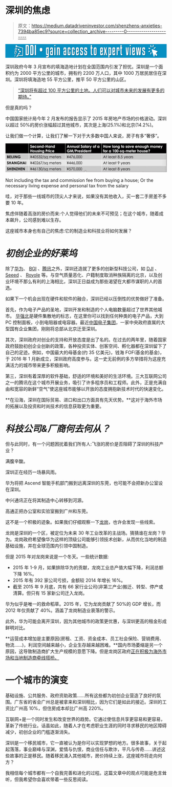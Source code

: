 # 深圳的焦虑

> 原文：<https://medium.datadriveninvestor.com/shenzhens-anxieties-7394ba85ec9?source=collection_archive---------0----------------------->

[![](img/ce659685e6fa609cf1edb0993c9a4d07.png)](http://www.track.datadriveninvestor.com/1B9E)

深圳政府今年 3 月宣布的填海造地计划在全国范围内引发了担忧。深圳是一个面积约为 2000 平方公里的城市，拥有约 2200 万人口，其中 1000 万居民居住在深圳。深圳将填海造地 55 平方公里，推平 50 平方公里的山区。

> [“深圳将有超过 100 平方公里的土地。人们可以对城市未来的发展有更多的期待。”](http://www.chinadaily.com.cn/china/2016-03/04/content_23738729.htm)

但是真的吗？

中国国家统计局今年 2 月发布的报告显示了 2015 年房地产市场的价格波动。深圳以超过 50%的房价涨幅超过其他城市，其次是上海(25.1%)和北京(14.2%)。

让我们做一个计算，让我们了解一下对于大多数中国人来说，房子有多“奢侈”。

![](img/4a0f97e2a5d712224b58eafd1885c281.png)

Not including the tax and commission fee from buying a house; Or the necessary living expense and personal tax from the salary

哇，对于那些一线城市的顶尖人才来说，如果没有其他收入，买一套二手房差不多要 10 年。

焦虑伴随着高涨的房价而来:个人觉得他们的未来不可预见；在这个城市，随着成本飙升，公司感到难以生存。

这座城市本身也有自己的焦虑:它的制造业和科技业将如何发展？

# ***初创企业的好莱坞***

除了[华为](http://www.huawei.com/us/)、 [BGI](http://www.genomics.cn/en/index) 、[腾讯](http://www.tencent.com/en-us/index.shtml)之外，深圳还造就了更多的创新型科技公司，如 [DJI](http://store.dji.com/) 、 [Seeed](http://seeed.cc/) 、 [Royole](http://www.royole.com/) 等。与空气质量恶化、户籍制度取消种族隔离的北京，以及创业环境不那么有利的上海相比，深圳正日益成为那些渴望在大都市谋职的人的首选。

如果下一个机会出现在硬件和软件的融合，深圳已经以压倒性的优势做好了准备。

首先，作为电子产品的圣地，深圳开发和制造的个人电脑数量超过了世界其他城市。 [华强北](https://en.wikipedia.org/wiki/Huaqiangbei)是硬件集散地的标志，在这里你可以找到任何种类的电子产品，大到 PC 控制面板，小到电阻器或电容器。最近[中国电子集团](http://www.cec.com.cn/En/about_us/Company_Profile/2760.aspx)，一家中央政府直属的大型国有企业集团，刚刚将总部从北京迁至深圳。

其次，深圳政府对创业的支持和开放态度是出了名的。在过去的两年里，随着国家政府鼓励初创企业创新的政策，各种投资实体、创客空间、孵化器都在深圳留下了自己的足迹。例如，中国最大的母基金(约 35 亿美元)，钱海 FOF(基金的基金)，于 2016 年 1 月新成立，深圳政府高度参与。这一史无前例的多方举措将为这座充满活力的城市带来更多积极影响。

第三，深圳有着深厚的软件基础，舒适的环境和美好的生活环境。三大互联网公司之一的腾讯在这个城市开展业务，吸引了许多程序员和工程师。此外，正是充满自由和宽容的新鲜“空气”使这座城市能够以开放的态度拥抱新技术时代的快速变化。

**在沿海，深圳在国际贸易、进口和出口方面具有先天优势。**这对于海外市场的拓展以及投资和时尚技术的信息获取更为重要。

# ***科技公司&厂商何去何从？***

但与此同时，有一个问题困扰着我们所有人:飞涨的房价是否阻碍了深圳的科技产业？

满腹辛酸。

深圳正在经历一场暴风雨。

华为将把 Ascend 智能手机部门搬到远离深圳的东莞，也可能不会把新办公室设在深圳。

中兴通讯正在将其制造中心转移到河源。

高通正把办公室和实验室搬到广州和东莞。

这不是一个积极的迹象。如果我们仔细观察一下[龙岗](https://en.wikipedia.org/wiki/Longgang_District,_Shenzhen)，也许会发现一些线索。

龙岗是深圳的一个区，被定位为未来 30 年工业改革的主战场。猜猜谁在龙岗？华为。龙岗政府希望像华为这样的顶级公司能够引领技术创新，从而优化当地的制造基础设施，并在全球范围内引领中国制造。

但是 2015 年对龙岗来说是一个冬天。一些统计数据:

*   2015 年 1-9 月，如果排除华为的贡献，龙岗工业总产值大幅下降，利润总额下降 16%。
*   2015 年有 392 家公司亏损，金额较 2014 年增长 16%。
*   截至 2015 年 9 月底，共有 66 家行业公司(非第三产业)搬迁、转型、停产或清算。但只有 15 家新公司迁入龙岗。

华为似乎是唯一的救命稻草。2015 年，它为龙岗贡献了 50%的 GDP 增长，而 2012 年仅贡献了 40%。涵盖了龙岗制造业衰落的警示。

此外，华为可能会离开深圳，因为其他城市的政策更优惠，与深圳更高的租金形成鲜明对比。

**运营成本增加是主要原因(房租、工资、资金成本、员工社会保险、营销费用、物流……)，利润空间越来越小，企业生存越来越困难。**国内市场萎缩是另一个原因，这导致制造商扩大生产规模的意愿下降。但是龙岗区政府[正在积极为海外市场和当地制造商牵线搭桥。](http://www.foundersspace.com/event/1st-innovation-competition-of-international-talents/)

# 一个城市的演变

基础设施、公共服务、政府资助政策……所有这些都为初创企业营造了良好的氛围。广东省的省会广州总是被拿来和深圳相比，因为它们是如此的接近。深圳的工资比广州高 10%，但住房成本却比广州高 220%。

互联网+是一个同时发生和改变世界的趋势。它通过使信息共享更容易和更容易，革新了传统行业。话虽如此，随着人才在考虑职业生涯的同时寻求移民的地区障碍减少，初创企业的门槛逐渐消失。

深圳是一个移民城市，它一直被认为是你可以实现梦想的地方。很多故事，关于起起落落，事业巅峰与深渊，爱情与仇恨，商业信任与欺诈，平凡与传奇……讲述这些故事的正是移民。随着移民涌入其他城市，房价持续上涨，这座城市将走向何方？

我相信每个城市都有一个自我完善和进化的过程。这篇文章中的观点可能是危言耸听，但我希望你会喜欢带着一些反思阅读。